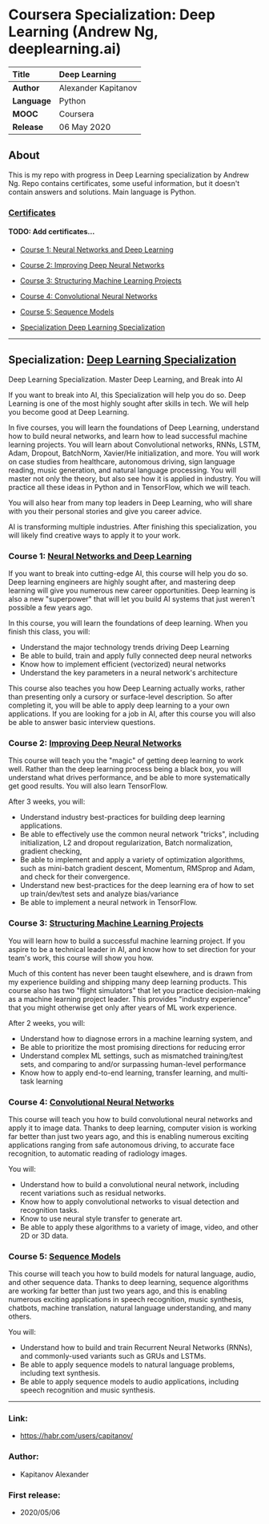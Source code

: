 # Coursera Specialization: Deep Learning (Andrew Ng, deeplearning.ai)

| **Title**     | Deep Learning       |
| :-- | :-- |
| **Author**    | Alexander Kapitanov |
| **Language**  | Python              |
| **MOOC**      | Coursera            |
| **Release**   | 06 May 2020         |


## About

This is my repo with progress in Deep Learning specialization by Andrew Ng. Repo contains certificates, some useful information, but it doesn't contain answers and solutions. Main language is Python.

### [Certificates](https://github.com/capitanov/coursera_deep_learning_ai/tree/master/Certificates "Certificates") 

#### TODO: Add certificates...

- [Course 1: Neural Networks and Deep Learning](https://www.coursera.org/account/accomplishments/records/ "Neural Networks and Deep Learning")
- [Course 2: Improving Deep Neural Networks](https://www.coursera.org/account/accomplishments/records/ "Improving Deep Neural Networks")
- [Course 3: Structuring Machine Learning Projects](https://www.coursera.org/account/accomplishments/records/ "Structuring Machine Learning Projects")
- [Course 4: Convolutional Neural Networks](https://www.coursera.org/account/accomplishments/records/ "Convolutional Neural Networks")
- [Course 5: Sequence Models](https://www.coursera.org/account/accomplishments/records/ "Sequence Models")

- [Specialization Deep Learning Specialization](https://www.coursera.org/account/accomplishments/specialization/ "Specialization Deep Learning Specialization")
___

## Specialization: [Deep Learning Specialization](https://www.coursera.org/specializations/deep-learning "Deep Learning Specialization")
Deep Learning Specialization. Master Deep Learning, and Break into AI

If you want to break into AI, this Specialization will help you do so. Deep Learning is one of the most highly sought after skills in tech. We will help you become good at Deep Learning.

In five courses, you will learn the foundations of Deep Learning, understand how to build neural networks, and learn how to lead successful machine learning projects. You will learn about Convolutional networks, RNNs, LSTM, Adam, Dropout, BatchNorm, Xavier/He initialization, and more. You will work on case studies from healthcare, autonomous driving, sign language reading, music generation, and natural language processing. You will master not only the theory, but also see how it is applied in industry. You will practice all these ideas in Python and in TensorFlow, which we will teach.

You will also hear from many top leaders in Deep Learning, who will share with you their personal stories and give you career advice.

AI is transforming multiple industries. After finishing this specialization, you will likely find creative ways to apply it to your work. 

### Course 1: [Neural Networks and Deep Learning](https://www.coursera.org/learn/neural-networks-deep-learning "Neural Networks and Deep Learning")

If you want to break into cutting-edge AI, this course will help you do so. Deep learning engineers are highly sought after, and mastering deep learning will give you numerous new career opportunities. Deep learning is also a new "superpower" that will let you build AI systems that just weren't possible a few years ago. 

In this course, you will learn the foundations of deep learning. When you finish this class, you will:
- Understand the major technology trends driving Deep Learning
- Be able to build, train and apply fully connected deep neural networks 
- Know how to implement efficient (vectorized) neural networks 
- Understand the key parameters in a neural network's architecture 

This course also teaches you how Deep Learning actually works, rather than presenting only a cursory or surface-level description. So after completing it, you will be able to apply deep learning to a your own applications. If you are looking for a job in AI, after this course you will also be able to answer basic interview questions. 

### Course 2: [Improving Deep Neural Networks](https://www.coursera.org/learn/deep-neural-network "Improving Deep Neural Networks")

This course will teach you the "magic" of getting deep learning to work well. Rather than the deep learning process being a black box, you will understand what drives performance, and be able to more systematically get good results. You will also learn TensorFlow. 

After 3 weeks, you will: 
- Understand industry best-practices for building deep learning applications. 
- Be able to effectively use the common neural network "tricks", including initialization, L2 and dropout regularization, Batch normalization, gradient checking, 
- Be able to implement and apply a variety of optimization algorithms, such as mini-batch gradient descent, Momentum, RMSprop and Adam, and check for their convergence. 
- Understand new best-practices for the deep learning era of how to set up train/dev/test sets and analyze bias/variance
- Be able to implement a neural network in TensorFlow.

### Course 3: [Structuring Machine Learning Projects](https://www.coursera.org/learn/machine-learning-projects "Structuring Machine Learning Projects")

You will learn how to build a successful machine learning project. If you aspire to be a technical leader in AI, and know how to set direction for your team's work, this course will show you how.

Much of this content has never been taught elsewhere, and is drawn from my experience building and shipping many deep learning products. This course also has two "flight simulators" that let you practice decision-making as a machine learning project leader. This provides "industry experience" that you might otherwise get only after years of ML work experience.

After 2 weeks, you will: 
- Understand how to diagnose errors in a machine learning system, and 
- Be able to prioritize the most promising directions for reducing error
- Understand complex ML settings, such as mismatched training/test sets, and comparing to and/or surpassing human-level performance
- Know how to apply end-to-end learning, transfer learning, and multi-task learning

### Course 4: [Convolutional Neural Networks](https://www.coursera.org/learn/convolutional-neural-networks "Convolutional Neural Networks")

This course will teach you how to build convolutional neural networks and apply it to image data. Thanks to deep learning, computer vision is working far better than just two years ago, and this is enabling numerous exciting applications ranging from safe autonomous driving, to accurate face recognition, to automatic reading of radiology images. 

You will:
- Understand how to build a convolutional neural network, including recent variations such as residual networks.
- Know how to apply convolutional networks to visual detection and recognition tasks.
- Know to use neural style transfer to generate art.
- Be able to apply these algorithms to a variety of image, video, and other 2D or 3D data.

### Course 5: [Sequence Models](https://www.coursera.org/learn/nlp-sequence-models "Sequence Models")

This course will teach you how to build models for natural language, audio, and other sequence data. Thanks to deep learning, sequence algorithms are working far better than just two years ago, and this is enabling numerous exciting applications in speech recognition, music synthesis, chatbots, machine translation, natural language understanding, and many others. 

You will:
- Understand how to build and train Recurrent Neural Networks (RNNs), and commonly-used variants such as GRUs and LSTMs.
- Be able to apply sequence models to natural language problems, including text synthesis. 
- Be able to apply sequence models to audio applications, including speech recognition and music synthesis.

___

### Link:
  * https://habr.com/users/capitanov/

### Author:
  * Kapitanov Alexander

### First release:
  * 2020/05/06

